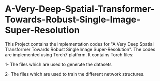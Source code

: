 # A-Very-Deep-Spatial-Transformer-Towards-Robust-Single-Image-Super-Resolution
This Project contains the implementation codes for "A Very Deep Spatial Transformer Towards Robust Single Image Super-Resolution". The codes are implemented using Torch7 platform. It contains Torch files:



1- The files which are used to generate the datasets 

2- The files which are used to train the different network structures.
